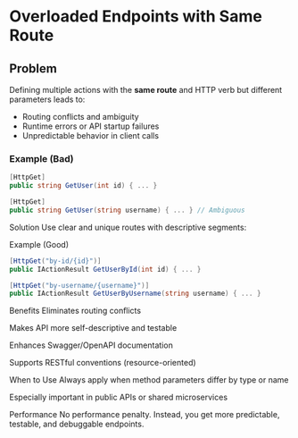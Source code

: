 # Overloaded Endpoints with Same Route

## Problem

Defining multiple actions with the **same route** and HTTP verb but different parameters leads to:

- Routing conflicts and ambiguity
- Runtime errors or API startup failures
- Unpredictable behavior in client calls

### Example (Bad)
```csharp
[HttpGet]
public string GetUser(int id) { ... }

[HttpGet]
public string GetUser(string username) { ... } // Ambiguous
```

Solution
Use clear and unique routes with descriptive segments:

Example (Good)
```csharp
[HttpGet("by-id/{id}")]
public IActionResult GetUserById(int id) { ... }

[HttpGet("by-username/{username}")]
public IActionResult GetUserByUsername(string username) { ... }

```

Benefits
Eliminates routing conflicts

Makes API more self-descriptive and testable

Enhances Swagger/OpenAPI documentation

Supports RESTful conventions (resource-oriented)

When to Use
Always apply when method parameters differ by type or name

Especially important in public APIs or shared microservices

Performance
No performance penalty. Instead, you get more predictable, testable, and debuggable endpoints.